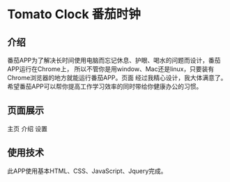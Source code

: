 # Tomato Clock 番茄时钟
## 介绍
番茄APP为了解决长时间使用电脑而忘记休息、护眼、喝水的问题而设计，番茄APP运行在Chrome上，
所以不管你是用window、Mac还是linux，只要装有Chrome浏览器的地方就能运行番茄APP。页面
经过我精心设计，我大体满意了。希望番茄APP可以帮你提高工作学习效率的同时带给你健康办公的习惯。
## 页面展示
主页
介绍
设置
## 使用技术
此APP使用基本HTML、CSS、JavaScript、Jquery完成。
